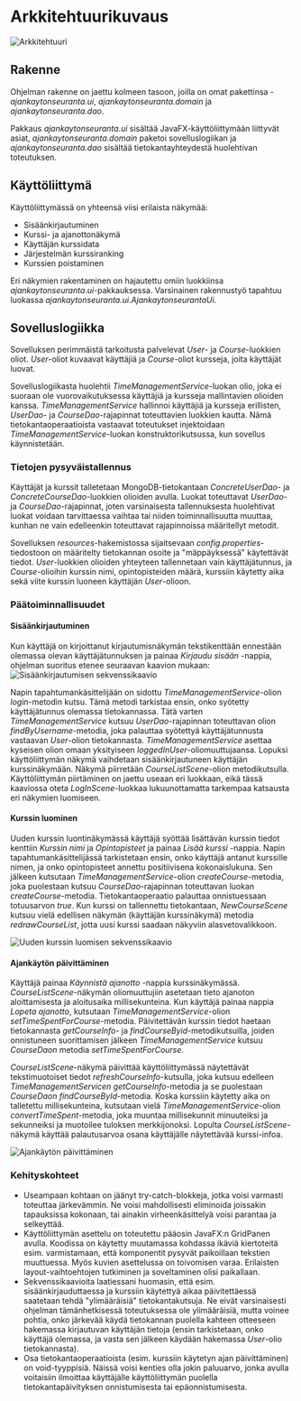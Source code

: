 # Arkkitehtuurikuvaus

![Arkkitehtuuri](/dokumentaatio/kuvat/classdiagram.jpg)


## Rakenne
Ohjelman rakenne on jaettu kolmeen tasoon, joilla on omat pakettinsa - _ajankaytonseuranta.ui_, _ajankaytonseuranta.domain_ ja _ajankaytonseuranta.dao_.

Pakkaus _ajankaytonseuranta.ui_ sisältää JavaFX-käyttöliittymään liittyvät asiat, _ajankaytonseuranta.domain_ paketoi sovelluslogiikan ja _ajankaytonseuranta.dao_ sisältää tietokantayhteydestä huolehtivan toteutuksen.

## Käyttöliittymä
Käyttöliittymässä on yhteensä viisi erilaista näkymää:
* Sisäänkirjautuminen
* Kurssi- ja ajanottonäkymä
* Käyttäjän kurssidata
* Järjestelmän kurssiranking
* Kurssien poistaminen

Eri näkymien rakentaminen on hajautettu omiin luokkiinsa _ajankaytonseuranta.ui_-pakkauksessa. Varsinainen rakennustyö tapahtuu luokassa _ajankaytonseuranta.ui.AjankaytonseurantaUi_.

## Sovelluslogiikka
Sovelluksen perimmäistä tarkoitusta palvelevat _User_- ja _Course_-luokkien oliot. _User_-oliot kuvaavat käyttäjiä ja _Course_-oliot kursseja, joita käyttäjät luovat.

Sovelluslogiikasta huolehtii _TimeManagementService_-luokan olio, joka ei suoraan ole vuorovaikutuksessa käyttäjiä ja kursseja mallintavien olioiden kanssa. _TimeManagementService_ hallinnoi käyttäjiä ja kursseja erillisten, _UserDao_- ja _CourseDao_-rajapinnat toteuttavien luokkien kautta. Nämä tietokantaoperaatioista vastaavat toteutukset injektoidaan _TimeManagementService_-luokan konstruktorikutsussa, kun sovellus käynnistetään.

### Tietojen pysyväistallennus
Käyttäjät ja kurssit talletetaan MongoDB-tietokantaan _ConcreteUserDao_- ja _ConcreteCourseDao_-luokkien olioiden avulla. Luokat toteuttavat _UserDao_- ja _CourseDao_-rajapinnat, joten varsinaisesta tallennuksesta huolehtivat luokat voidaan tarvittaessa vaihtaa tai niiden toiminnallisuutta muuttaa, kunhan ne vain edelleenkin toteuttavat rajapinnoissa määritellyt metodit.

Sovelluksen _resources_-hakemistossa sijaitsevaan _config.properties_-tiedostoon on määritelty tietokannan osoite ja "mäppäyksessä" käytettävät tiedot. _User_-luokkien olioiden yhteyteen tallennetaan vain käyttäjätunnus, ja _Course_-olioihin kurssin nimi, opintopisteiden määrä, kurssiin käytetty aika sekä viite kurssin luoneen käyttäjän _User_-olioon.

### Päätoiminnallisuudet
#### Sisäänkirjautuminen
Kun käyttäjä on kirjoittanut kirjautumisnäkymän tekstikenttään ennestään olemassa olevan käyttäjätunnuksen ja painaa _Kirjaudu sisään_ -nappia, ohjelman suoritus etenee seuraavan kaavion mukaan:
![Sisäänkirjautumisen sekvenssikaavio](/dokumentaatio/kuvat/loginSequenceDiagram.png)

Napin tapahtumankäsittelijään on sidottu _TimeManagementService_-olion _login_-metodin kutsu. Tämä metodi tarkistaa ensin, onko syötetty käyttäjätunnus olemassa tietokannassa. Tätä varten _TimeManagementService_ kutsuu _UserDao_-rajapinnan toteuttavan olion _findByUsername_-metodia, joka palauttaa syötettyä käyttäjätunnusta vastaavan _User_-olion tietokannasta. _TimeManagementService_ asettaa kyseisen olion omaan yksityiseen _loggedInUser_-oliomuuttujaansa. Lopuksi käyttöliittymän näkymä vaihdetaan sisäänkirjautuneen käyttäjän kurssinäkymään. Näkymä piirretään _CourseListScene_-olion metodikutsulla. Käyttöliittymän piirtäminen on jaettu useaan eri luokkaan, eikä tässä kaaviossa oteta _LogInScene_-luokkaa lukuunottamatta tarkempaa katsausta eri näkymien luomiseen.

#### Kurssin luominen
Uuden kurssin luontinäkymässä käyttäjä syöttää lisättävän kurssin tiedot kenttiin _Kurssin nimi_ ja _Opintopisteet_ ja painaa _Lisää kurssi_ -nappia. Napin tapahtumankäsittelijässä tarkistetaan ensin, onko käyttäjä antanut kurssille nimen, ja onko opintopisteet annettu positiivisena kokonaislukuna. Sen jälkeen kutsutaan _TimeManagementService_-olion _createCourse_-metodia, joka puolestaan kutsuu _CourseDao_-rajapinnan toteuttavan luokan _createCourse_-metodia. Tietokantaoperaatio palauttaa onnistuessaan totuusarvon _true_. Kun kurssi on tallennettu tietokantaan, _NewCourseScene_ kutsuu vielä edellisen näkymän (käyttäjän kurssinäkymä) metodia _redrawCourseList_, jotta uusi kurssi saadaan näkyviin alasvetovalikkoon.

![Uuden kurssin luomisen sekvenssikaavio](/dokumentaatio/kuvat/addCourseSequenceDiagram.png)

#### Ajankäytön päivittäminen
Käyttäjä painaa _Käynnistä ajanotto_ -nappia kurssinäkymässä. _CourseListScene_-näkymän oliomuuttujiin asetetaan tieto ajanoton aloittamisesta ja aloitusaika millisekunteina. Kun käyttäjä painaa nappia _Lopeta ajanotto_, kutsutaan _TimeManagementService_-olion _setTimeSpentForCourse_-metodia. Päivitettävän kurssin tiedot haetaan tietokannasta _getCourseInfo_- ja _findCourseByid_-metodikutsuilla, joiden onnistuneen suorittamisen jälkeen _TimeManagementService_ kutsuu _CourseDaon_ metodia _setTimeSpentForCourse_.

_CourseListScene_-näkymä päivittää käyttöliittymässä näytettävät tekstimuotoiset tiedot _refreshCourseInfo_-kutsulla, joka kutsuu edelleen _TimeManagementServicen_ _getCourseInfo_-metodia ja se puolestaan _CourseDaon_ _findCourseById_-metodia. Koska kurssiin käytetty aika on talletettu millisekunteina, kutsutaan vielä _TimeManagementService_-olion _convertTimeSpent_-metodia, joka muuntaa millisekunnit minuuteiksi ja sekunneiksi ja muotoilee tuloksen merkkijonoksi. Lopulta _CourseListScene_-näkymä käyttää palautusarvoa osana käyttäjälle näytettävää kurssi-infoa.

![Ajankäytön päivittäminen](/dokumentaatio/kuvat/setTimeSpentSequenceDiagram.png)

### Kehityskohteet
* Useampaan kohtaan on jäänyt try-catch-blokkeja, jotka voisi varmasti toteuttaa järkevämmin. Ne voisi mahdollisesti eliminoida joissakin tapauksissa kokonaan, tai ainakin virheenkäsittelyä voisi parantaa ja selkeyttää.
* Käyttöliittymän asettelu on toteutettu pääosin JavaFX:n GridPanen avulla. Koodissa on käytetty muutamassa kohdassa ikäviä kiertoteitä esim. varmistamaan, että komponentit pysyvät paikoillaan tekstien muuttuessa. Myös kuvien asettelussa on toivomisen varaa. Erilaisten layout-vaihtoehtojen tutkiminen ja soveltaminen olisi paikallaan.
* Sekvenssikaavioita laatiessani huomasin, että esim. sisäänkirjauduttaessa ja kurssiin käytettyä aikaa päivitettäessä saatetaan tehdä "ylimääräisiä" tietokantakutsuja. Ne eivät varsinaisesti ohjelman tämänhetkisessä toteutuksessa ole ylimääräisiä, mutta voinee pohtia, onko järkevää käydä tietokannan puolella kahteen otteeseen hakemassa kirjautuvan käyttäjän tietoja (ensin tarkistetaan, onko käyttäjä olemassa, ja vasta sen jälkeen käydään hakemassa _User_-olio tietokannasta).
* Osa tietokantaoperaatioista (esim. kurssiin käytetyn ajan päivittäminen) on void-tyyppisiä. Näissä voisi kenties olla jokin paluuarvo, jonka avulla voitaisiin ilmoittaa käyttäjälle käyttöliittymän puolella tietokantapäivityksen onnistumisesta tai epäonnistumisesta.
